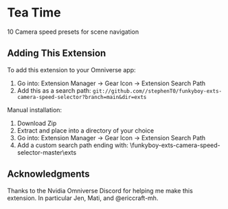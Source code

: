 # Tea Time

10 Camera speed presets for scene navigation 

## Adding This Extension

To add this extension to your Omniverse app:
1. Go into: Extension Manager -> Gear Icon -> Extension Search Path
2. Add this as a search path: `git://github.com//stephenT0/funkyboy-exts-camera-speed-selector?branch=main&dir=exts`

Manual installation:
1. Download Zip
2. Extract and place into a directory of your choice
3. Go into: Extension Manager -> Gear Icon -> Extension Search Path
4. Add a custom search path ending with: \funkyboy-exts-camera-speed-selector-master\exts

## Acknowledgments 

Thanks to the Nvidia Omniverse Discord for helping me make this extension. In particular Jen, Mati, and @ericcraft-mh. 